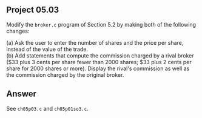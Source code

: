 ## Project 05.03
Modify the ```broker.c``` program of Section 5.2 by making both of the following changes:   

(a) Ask the user to enter the number of shares and the price per share, instead of the value of the trade.   
(b) Add statements that compute the commission charged by a rival broker ($33 plus 3 cents per share fewer than 2000 shares; $33 plus 2 cents per share for 2000 shares or more). Display the rival's commission as well as the commission charged by the original broker.

## Answer
See ```ch05p03.c``` and ```ch05p01so3.c```.
